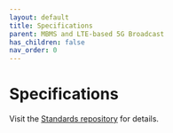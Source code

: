 ```yaml
---
layout: default
title: Specifications
parent: MBMS and LTE-based 5G Broadcast
has_children: false
nav_order: 0
---
```


# Specifications
Visit the [Standards repository](https://5g-mag.github.io/Standards/pages/lte-based-5g-broadcast.html) for details.
